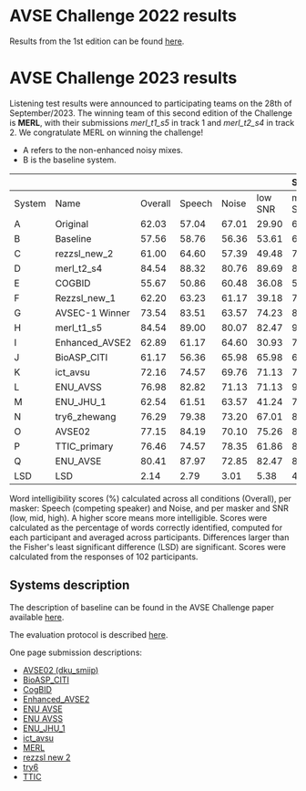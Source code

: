 # AVSE Challenge 2022 results

Results from the 1st edition can be found [here](/avsec1/results.md).

[//]: # (You can find the AVSE Challenge 2022 paper in the following link:)

[//]: # ()
[//]: # ([AVSE Challenge: Audio-Visual Speech Enhancement Challenge]&#40;https://www.research.ed.ac.uk/en/publications/avse-challenge-audio-visual-speech-enhancement-challenge&#41;)

# AVSE Challenge 2023 results

Listening test results were announced to participating teams on the 28th of September/2023. 
The winning team of this second edition of the Challenge is **MERL**, with their submissions *merl_t1_s5* in track 1 and *merl_t2_s4* in track 2. 
We congratulate MERL on winning the challenge!

- A refers to the non-enhanced noisy mixes.
- B is the baseline system.


|          |                |         |          |          |            | **Speech** |          |          | **Noise** |          |
|----------|----------------|---------|----------|----------|------------|------------|----------|----------|-----------|----------|
| System   | Name           | Overall | Speech  | Noise    | low SNR    | mid SNR    | high SNR | low SNR  | mid SNR   | high SNR |
| A        | Original       | 62.03   | 57.04   | 67.01    | 29.90      | 65.98      | 75.26    | 41.24    | 69.07     | 90.72    |
| B        | Baseline       | 57.56   | 58.76   | 56.36    | 53.61      | 64.95      | 57.73    | 44.33    | 65.98     | 58.76    |
| C        | rezzsl_new_2   | 61.00   | 64.60   | 57.39    | 49.48      | 74.23      | 70.10    | 30.93    | 57.73     | 83.51    |
| D        | merl_t2_s4     | 84.54   | 88.32   | 80.76    | 89.69      | 83.51      | 91.75    | 63.92    | 83.51     | 94.85    |
| E        | COGBID         | 55.67   | 50.86   | 60.48    | 36.08      | 54.64      | 61.86    | 36.08    | 70.10     | 75.26    |
| F        | Rezzsl_new_1   | 62.20   | 63.23   | 61.17    | 39.18      | 71.13      | 79.38    | 35.05    | 65.98     | 82.47    |
| G        | AVSEC-1 Winner | 73.54   | 83.51   | 63.57    | 74.23      | 89.69      | 86.60    | 46.39    | 70.10     | 74.23    |
| H        | merl_t1_s5     | 84.54   | 89.00   | 80.07    | 82.47      | 93.81      | 90.72    | 67.01    | 84.54     | 88.66    |
| I        | Enhanced_AVSE2 | 62.89   | 61.17   | 64.60    | 30.93      | 70.10      | 82.47    | 41.24    | 68.04     | 84.54    |
| J        | BioASP_CITI    | 61.17   | 56.36   | 65.98    | 65.98      | 62.89      | 40.21    | 49.48    | 72.16     | 76.29    |
| K        | ict_avsu       | 72.16   | 74.57   | 69.76    | 71.13      | 76.29      | 76.29    | 57.73    | 63.92     | 87.63    |
| L        | ENU_AVSS       | 76.98   | 82.82   | 71.13    | 71.13      | 90.72      | 86.60    | 58.76    | 74.23     | 80.41    |
| M        | ENU_JHU_1      | 62.54   | 61.51   | 63.57    | 41.24      | 75.26      | 68.04    | 37.11    | 69.07     | 84.54    |
| N        | try6_zhewang   | 76.29   | 79.38   | 73.20    | 67.01      | 87.63      | 83.51    | 53.61    | 77.32     | 88.66    |
| O        | AVSE02         | 77.15   | 84.19   | 70.10    | 75.26      | 89.69      | 87.63    | 48.45    | 75.26     | 86.60    |
| P        | TTIC_primary   | 76.46   | 74.57   | 78.35    | 61.86      | 84.54      | 77.32    | 73.20    | 76.29     | 85.57    |
| Q        | ENU_AVSE       | 80.41   | 87.97   | 72.85    | 82.47      | 88.66      | 92.78    | 59.79    | 79.38     | 79.38    |
| LSD      | LSD            | 2.14    | 2.79    | 3.01     | 5.38       | 4.74       | 4.74     | 5.77     | 5.28      | 4.41     |

Word intelligibility scores (\%) calculated across all conditions (Overall), per masker: Speech (competing speaker) and Noise, and per masker and SNR (low, mid, high). A higher score means more intelligible. Scores were calculated as the percentage of words correctly identified, computed for each participant and averaged across participants. Differences larger than the Fisher's least significant difference (LSD) are significant. Scores were calculated from the responses of 102 participants.

## Systems description

The description of baseline can be found in the AVSE Challenge paper available [here](https://www.research.ed.ac.uk/en/publications/avse-challenge-audio-visual-speech-enhancement-challenge).

The evaluation protocol is described [here](https://www.research.ed.ac.uk/en/publications/efficient-intelligibility-evaluation-using-keyword-spotting-a-stu).

One page submission descriptions:  

- [AVSE02 (dku_smiip)](https://challenge.cogmhear.org/submissions/2023/AVSE02%20(dku_smiip).pdf)
- [BioASP_CITI](https://challenge.cogmhear.org/submissions/2023/BioASP_CITI.pdf)
- [CogBID](https://challenge.cogmhear.org/submissions/2023/CogBID.pdf)
- [Enhanced_AVSE2](https://challenge.cogmhear.org/submissions/2023/Enhanced_AVSE2.pdf)
- [ENU AVSE](https://challenge.cogmhear.org/submissions/2023/ENU%20AVSE.pdf)
- [ENU AVSS](https://challenge.cogmhear.org/submissions/2023/ENU%20AVSS.pdf)
- [ENU_JHU_1](https://challenge.cogmhear.org/submissions/2023/ENU_JHU_1.pdf)
- [ict_avsu](https://challenge.cogmhear.org/submissions/2023/ict_avsu.pdf)
- [MERL](https://challenge.cogmhear.org/submissions/2023/MERL.pdf)
- [rezzsl new 2](https://challenge.cogmhear.org/submissions/2023/rezzsl%20new%202.pdf)
- [try6](https://challenge.cogmhear.org/submissions/2023/try6.pdf)
- [TTIC](https://challenge.cogmhear.org/submissions/2023/TTIC.pdf)



